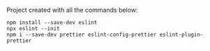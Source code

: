 Project created with all the commands below:

```
npm install --save-dev eslint
npx eslint --init
npm i --save-dev prettier eslint-config-prettier eslint-plugin-prettier
```
